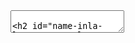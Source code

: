 <!DOCTYPE html>
<html>
  <head>
    <title>Title</title>
    <meta http-equiv="Content-Type" content="text/html; charset=UTF-8"/>
    <style type="text/css">
      /* Slideshow styles */
    </style>
  </head>
  <body>
    <textarea id="source">

name: inla
layout: true
class: middle, center
---
# Obiettivo

Analisi  delle  serie  di  dati  di  concentrazione  di  `\PM_{10}\`,  `\PM_{2.5}\`,  `\NO_2\`  e  `\O_3\`

---
# Riferimento

[The effect of Corona Virus Lockdown on Air Pollution: Evidence from the City of Brescia in Lombardia Region (Italy)](https://www.sciencedirect.com/science/article/pii/S1352231020305288)

Autore: Michela Cameletti

`\NO_2\`: 3 stazioni
`\PM_{10}\`: 2 stazioni

Periodo: 1 Gennaio - 27 Marzo 2020

Interrupted time series regression

    </textarea>
    <script src="http://gnab.github.io/remark/downloads/remark-latest.min.js" type="text/javascript"></script>
    <script src="https://cdnjs.cloudflare.com/ajax/libs/mathjax/2.7.5/MathJax.js?config=TeX-AMS_HTML&delayStartupUntil=configured" type="text/javascript"></script>
    <script type="text/javascript">
      var slideshow = remark.create();

      // Setup MathJax
      MathJax.Hub.Config({
          tex2jax: {
          skipTags: ['script', 'noscript', 'style', 'textarea', 'pre']
          }
      });

      MathJax.Hub.Configured();
    </script>
  </body>
</html>
